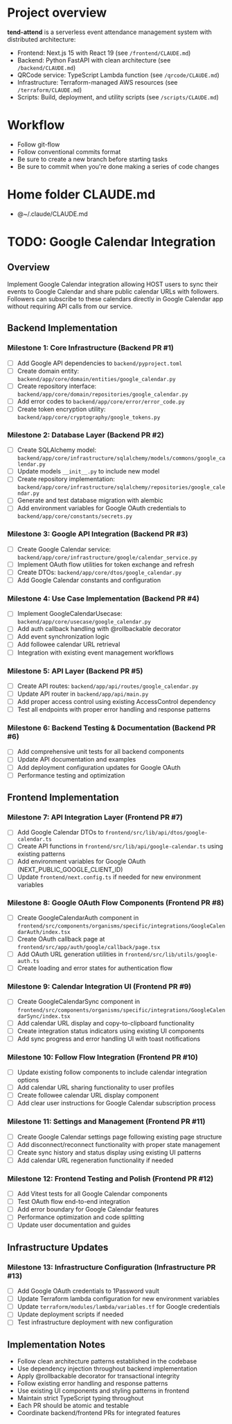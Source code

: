 # Project overview

**tend-attend** is a serverless event attendance management system with distributed architecture:

- Frontend: Next.js 15 with React 19 (see `/frontend/CLAUDE.md`)
- Backend: Python FastAPI with clean architecture (see `/backend/CLAUDE.md`)
- QRCode service: TypeScript Lambda function (see `/qrcode/CLAUDE.md`)
- Infrastructure: Terraform-managed AWS resources (see `/terraform/CLAUDE.md`)
- Scripts: Build, deployment, and utility scripts (see `/scripts/CLAUDE.md`)

# Workflow

- Follow git-flow
- Follow conventional commits format
- Be sure to create a new branch before starting tasks
- Be sure to commit when you're done making a series of code changes

# Home folder CLAUDE.md

- @~/.claude/CLAUDE.md

# TODO: Google Calendar Integration

## Overview

Implement Google Calendar integration allowing HOST users to sync their events to Google Calendar and share public calendar URLs with followers. Followers can subscribe to these calendars directly in Google Calendar app without requiring API calls from our service.

## Backend Implementation

### Milestone 1: Core Infrastructure (Backend PR #1)

- [ ] Add Google API dependencies to `backend/pyproject.toml`
- [ ] Create domain entity: `backend/app/core/domain/entities/google_calendar.py`
- [ ] Create repository interface: `backend/app/core/domain/repositories/google_calendar.py`
- [ ] Add error codes to `backend/app/core/error/error_code.py`
- [ ] Create token encryption utility: `backend/app/core/cryptography/google_tokens.py`

### Milestone 2: Database Layer (Backend PR #2)

- [ ] Create SQLAlchemy model: `backend/app/core/infrastructure/sqlalchemy/models/commons/google_calendar.py`
- [ ] Update models `__init__.py` to include new model
- [ ] Create repository implementation: `backend/app/core/infrastructure/sqlalchemy/repositories/google_calendar.py`
- [ ] Generate and test database migration with alembic
- [ ] Add environment variables for Google OAuth credentials to `backend/app/core/constants/secrets.py`

### Milestone 3: Google API Integration (Backend PR #3)

- [ ] Create Google Calendar service: `backend/app/core/infrastructure/google/calendar_service.py`
- [ ] Implement OAuth flow utilities for token exchange and refresh
- [ ] Create DTOs: `backend/app/core/dtos/google_calendar.py`
- [ ] Add Google Calendar constants and configuration

### Milestone 4: Use Case Implementation (Backend PR #4)

- [ ] Implement GoogleCalendarUsecase: `backend/app/core/usecase/google_calendar.py`
- [ ] Add auth callback handling with @rollbackable decorator
- [ ] Add event synchronization logic
- [ ] Add followee calendar URL retrieval
- [ ] Integration with existing event management workflows

### Milestone 5: API Layer (Backend PR #5)

- [ ] Create API routes: `backend/app/api/routes/google_calendar.py`
- [ ] Update API router in `backend/app/api/main.py`
- [ ] Add proper access control using existing AccessControl dependency
- [ ] Test all endpoints with proper error handling and response patterns

### Milestone 6: Backend Testing & Documentation (Backend PR #6)

- [ ] Add comprehensive unit tests for all backend components
- [ ] Update API documentation and examples
- [ ] Add deployment configuration updates for Google OAuth
- [ ] Performance testing and optimization

## Frontend Implementation

### Milestone 7: API Integration Layer (Frontend PR #7)

- [ ] Add Google Calendar DTOs to `frontend/src/lib/api/dtos/google-calendar.ts`
- [ ] Create API functions in `frontend/src/lib/api/google-calendar.ts` using existing patterns
- [ ] Add environment variables for Google OAuth (NEXT_PUBLIC_GOOGLE_CLIENT_ID)
- [ ] Update `frontend/next.config.ts` if needed for new environment variables

### Milestone 8: Google OAuth Flow Components (Frontend PR #8)

- [ ] Create GoogleCalendarAuth component in `frontend/src/components/organisms/specific/integrations/GoogleCalendarAuth/index.tsx`
- [ ] Create OAuth callback page at `frontend/src/app/auth/google/callback/page.tsx`
- [ ] Add OAuth URL generation utilities in `frontend/src/lib/utils/google-auth.ts`
- [ ] Create loading and error states for authentication flow

### Milestone 9: Calendar Integration UI (Frontend PR #9)

- [ ] Create GoogleCalendarSync component in `frontend/src/components/organisms/specific/integrations/GoogleCalendarSync/index.tsx`
- [ ] Add calendar URL display and copy-to-clipboard functionality
- [ ] Create integration status indicators using existing UI components
- [ ] Add sync progress and error handling UI with toast notifications

### Milestone 10: Follow Flow Integration (Frontend PR #10)

- [ ] Update existing follow components to include calendar integration options
- [ ] Add calendar URL sharing functionality to user profiles
- [ ] Create followee calendar URL display component
- [ ] Add clear user instructions for Google Calendar subscription process

### Milestone 11: Settings and Management (Frontend PR #11)

- [ ] Create Google Calendar settings page following existing page structure
- [ ] Add disconnect/reconnect functionality with proper state management
- [ ] Create sync history and status display using existing UI patterns
- [ ] Add calendar URL regeneration functionality if needed

### Milestone 12: Frontend Testing and Polish (Frontend PR #12)

- [ ] Add Vitest tests for all Google Calendar components
- [ ] Test OAuth flow end-to-end integration
- [ ] Add error boundary for Google Calendar features
- [ ] Performance optimization and code splitting
- [ ] Update user documentation and guides

## Infrastructure Updates

### Milestone 13: Infrastructure Configuration (Infrastructure PR #13)

- [ ] Add Google OAuth credentials to 1Password vault
- [ ] Update Terraform lambda configuration for new environment variables
- [ ] Update `terraform/modules/lambda/variables.tf` for Google credentials
- [ ] Update deployment scripts if needed
- [ ] Test infrastructure deployment with new configuration

## Implementation Notes

- Follow clean architecture patterns established in the codebase
- Use dependency injection throughout backend implementation
- Apply @rollbackable decorator for transactional integrity
- Follow existing error handling and response patterns
- Use existing UI components and styling patterns in frontend
- Maintain strict TypeScript typing throughout
- Each PR should be atomic and testable
- Coordinate backend/frontend PRs for integrated features
